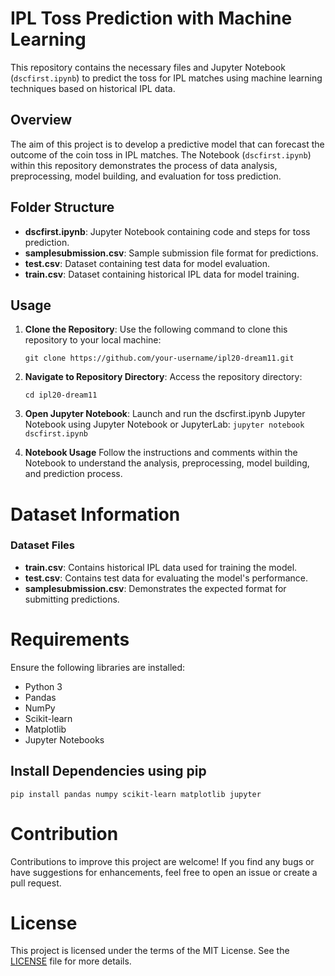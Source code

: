 # IPL Toss Prediction with Machine Learning

This repository contains the necessary files and Jupyter Notebook (`dscfirst.ipynb`) to predict the toss for IPL matches using machine learning techniques based on historical IPL data.

## Overview

The aim of this project is to develop a predictive model that can forecast the outcome of the coin toss in IPL matches. The Notebook (`dscfirst.ipynb`) within this repository demonstrates the process of data analysis, preprocessing, model building, and evaluation for toss prediction.

## Folder Structure

- **dscfirst.ipynb**: Jupyter Notebook containing code and steps for toss prediction.
- **samplesubmission.csv**: Sample submission file format for predictions.
- **test.csv**: Dataset containing test data for model evaluation.
- **train.csv**: Dataset containing historical IPL data for model training.

## Usage

1. **Clone the Repository**: Use the following command to clone this repository to your local machine:

   ```git clone https://github.com/your-username/ipl20-dream11.git```
2. **Navigate to Repository Directory**: Access the repository directory:

    ```cd ipl20-dream11```
3. **Open Jupyter Notebook**: Launch and run the dscfirst.ipynb Jupyter Notebook using Jupyter Notebook or JupyterLab:
    ```jupyter notebook dscfirst.ipynb```
4. **Notebook Usage**
    Follow the instructions and comments within the Notebook to understand the analysis, preprocessing, model building, and prediction process.

# Dataset Information

### Dataset Files
- **train.csv**: Contains historical IPL data used for training the model.
- **test.csv**: Contains test data for evaluating the model's performance.
- **samplesubmission.csv**: Demonstrates the expected format for submitting predictions.

# Requirements

Ensure the following libraries are installed:

- Python 3
- Pandas
- NumPy
- Scikit-learn
- Matplotlib
- Jupyter Notebooks

## Install Dependencies using pip

```pip install pandas numpy scikit-learn matplotlib jupyter```

# Contribution

Contributions to improve this project are welcome! If you find any bugs or have suggestions for enhancements, feel free to open an issue or create a pull request.

# License

This project is licensed under the terms of the MIT License. See the [LICENSE](LICENSE) file for more details.

